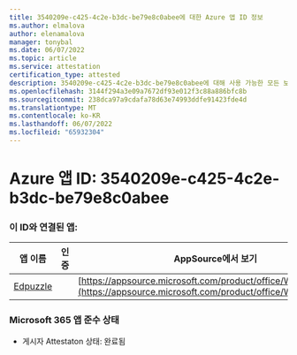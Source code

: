 ```yaml
---
title: 3540209e-c425-4c2e-b3dc-be79e8c0abee에 대한 Azure 앱 ID 정보
ms.author: elmalova
author: elenamalova
manager: tonybal
ms.date: 06/07/2022
ms.topic: article
ms.service: attestation
certification_type: attested
description: 3540209e-c425-4c2e-b3dc-be79e8c0abee에 대해 사용 가능한 모든 보안 및 규정 준수 정보입니다.
ms.openlocfilehash: 3144f294a3e09a7672df93e012f3c88a886bfc8b
ms.sourcegitcommit: 238dca97a9cdafa78d63e74993ddfe91423fde4d
ms.translationtype: MT
ms.contentlocale: ko-KR
ms.lasthandoff: 06/07/2022
ms.locfileid: "65932304"
---
```

# <a name="azure-app-id-3540209e-c425-4c2e-b3dc-be79e8c0abee"></a>Azure 앱 ID: 3540209e-c425-4c2e-b3dc-be79e8c0abee


### <a name="apps-associated-with-this-id"></a>이 ID와 연결된 앱:
| **앱 이름** | **인증** | **AppSource에서 보기** |
|--------------|---------------|-----------------------|
| [Edpuzzle](../forward/WA200003736.md) |  | [https://appsource.microsoft.com/product/office/WA200003736](https://appsource.microsoft.com/product/office/WA200003736) |

### <a name="microsoft-365-app-compliance-status"></a>Microsoft 365 앱 준수 상태
- 게시자 Attestaton 상태: 완료됨
